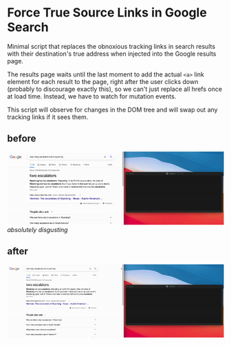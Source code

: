 
# Force True Source Links in Google Search

Minimal script that replaces the obnoxious tracking links in search results with their 
destination's true address when injected into the Google results page.

The results page waits until the last moment to add the actual `<a>` link element for each result to the page,
right after the user clicks down (probably to discourage exactly this), so we can't just replace all hrefs once
at load time. Instead, we have to watch for mutation events.

This script will observe for changes in the DOM tree and will swap out any tracking links if it sees them.
  
## before  
![before](https://raw.githubusercontent.com/An-GG/google-replace-with-original-links/master/example_gif/a.gif)  
*absolutely disgusting*   

## after
![after](https://raw.githubusercontent.com/An-GG/google-replace-with-original-links/master/example_gif/b.gif)
  

